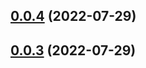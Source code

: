 

## [0.0.4](https://github.com/SamuelLin/demo-component-test/compare/0.0.3...0.0.4) (2022-07-29)

## [0.0.3](https://github.com/SamuelLin/demo-component-test/compare/0.0.2...0.0.3) (2022-07-29)
